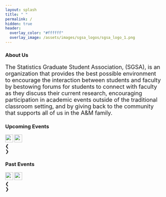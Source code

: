 ```yaml
---
layout: splash
title: " "
permalink: /
hidden: true
header:
  overlay_color: "#ffffff"
  overlay_image: /assets/images/sgsa_logos/sgsa_logo_1.png
---
```


<link rel="stylesheet" href="https://www.w3schools.com/w3css/4/w3.css">
<style>
h6 {font-size: 18px;}
p {font-size: 18px;}
</style>


### About Us

The Statistics Graduate Student Association, (SGSA), is an organization that provides the best possible environment to encourage the interaction between students and faculty by bestowing forums for students to connect with faculty as they discuss their current research, encouraging participation in academic events outside of the traditional classroom setting, and by giving back to the community that supports all of us in the A&M family.

### Upcoming Events
<!--
- [SGSA Game Night, 9/27/2024, 5:00pm-7:00pm at the Fisher Bowl](https://urldefense.com/v3/__https://forms.gle/Mp7yF6DTNeZJavoS7__;!!KwNVnqRv!BaaEuGlheW4VZxx5D5aDXPnYPdYYhvUc7CfJdL7G1uZhgiX-ddkLIPNvGQ0iM9IO2StudWWbKCG5LnmdaMLkFe2gij2_hxU$) 

<img src="https://jeroda7105.github.io/tamusgsa.github.io\assets\images\game_night\game_night_09_27_2024\image002.png?raw=true" alt="flyer" width="200"/> <br>


 - [Stat Cafe - Qiyuan Wang, 10/2/2024, 11:30am-12:30pm at BLOC 411](https://urldefense.com/v3/__https://docs.google.com/forms/d/e/1FAIpQLSfXyUsx8bJsenleDXU7jFDU7SO5mSlgg195jmQqUI2sAQoLdQ/viewform?usp=sf_link__;!!KwNVnqRv!H2JhzY_xFod2p5vtAbUMa-KAUP4ZyFbsocZ0XuZIDAarETUZSz4Y-0P7uWbly4fxOLPGID009pRY02Tu$) 

<img src="https://jeroda7105.github.io/tamusgsa.github.io\assets\images\stat_cafe\Wang_Oct_02_2024\StatCafe_Talk_Qiyuan Wang.png?raw=true" alt="flyer" width="200"/> <br>

-->


<div class="w3-content w3-display-container">
  <img class="mySlides1" src="https://jeroda7105.github.io/tamusgsa.github.io\assets\images\game_night\game_night_09_27_2024\image002.png?raw=true" height="25">
  <img class="mySlides1" src="https://jeroda7105.github.io/tamusgsa.github.io\assets\images\stat_cafe\Wang_Oct_02_2024\StatCafe_Talk_Qiyuan Wang.png?raw=true" height="25">
  <!-- <button class="w3-button w3-black w3-display-left" onclick="plusDivs(-1, 0)">&#10094;</button>
  <button class="w3-button w3-black w3-display-right" onclick="plusDivs(1, 0)">&#10095;</button> -->
  <div class="w3-center w3-container w3-section w3-large w3-text-black w3-display-bottommiddle" style="width:100%">
    <div class="w3-left w3-hover-text-white" onclick="plusDivs(-1, 0)">&#10094;</div>
    <div class="w3-right w3-hover-text-white" onclick="plusDivs(1, 0)">&#10095;</div>
    <span class="w3-badge demo1 w3-border w3-transparent w3-hover-white" onclick="currentDiv(1, 0)"></span>
    <span class="w3-badge demo1 w3-border w3-transparent w3-hover-white" onclick="currentDiv(2, 0)"></span>
  </div>
</div>


### Past Events



<div class="w3-content w3-display-container">
  <img class="mySlides2" src="https://jeroda7105.github.io/tamusgsa.github.io/assets/images/workflow_workshops/Chakrabortty_Sept_19_2024/IMG_1379.JPG?raw=true" height="25">
  <img class="mySlides2" src="https://jeroda7105.github.io/tamusgsa.github.io\assets\images\stat_cafe\Wang_Oct_02_2024\IMG_1544.JPG?raw=true" height="25">
  <!-- <button class="w3-button w3-black w3-display-left" onclick="plusDivs(-1, 1)">&#10094;</button>
  <button class="w3-button w3-black w3-display-right" onclick="plusDivs(1, 1)">&#10095;</button> -->
    <div class="w3-center w3-container w3-section w3-large w3-text-white w3-display-bottommiddle" style="width:100%">
    <div class="w3-left w3-hover-text-white" onclick="plusDivs(-1, 1)">&#10094;</div>
    <div class="w3-right w3-hover-text-white" onclick="plusDivs(1, 1)">&#10095;</div>
    <span class="w3-badge demo2 w3-border w3-transparent w3-hover-white" onclick="currentDiv(1, 1)"></span>
    <span class="w3-badge demo2 w3-border w3-transparent w3-hover-white" onclick="currentDiv(2, 1)"></span>
  </div>
</div>


<script>
var slideIndex = [1,1];
var slideId = ["mySlides1", "mySlides2"]
var demoId = ["demo1", "demo2"]
showDivs(1, 0);
showDivs(1, 1);

function plusDivs(n, no) {
  showDivs(slideIndex[no] += n, no);
}

function currentDiv(n, no) {
  showDivs(slideIndex = n, no);
}

/* function showDivs(n, no) {
  var i;
  var x = document.getElementsByClassName(slideId[no]);
  if (n > x.length) {slideIndex[no] = 1}
  if (n < 1) {slideIndex[no] = x.length}
  for (i = 0; i < x.length; i++) {
    x[i].style.display = "none";  
  }
  x[slideIndex[no]-1].style.display = "block";  
}
*/

function showDivs(n, no) {
  var i;
  var x = document.getElementsByClassName(slideId[no]);
  var dots = document.getElementsByClassName(demoId[no]);
   if (n > x.length) {slideIndex[no] = 1}
  if (n < 1) {slideIndex[no] = x.length}
  for (i = 0; i < x.length; i++) {
    x[i].style.display = "none";  
  }
  for (i = 0; i < dots.length; i++) {
    dots[i].className = dots[i].className.replace(" w3-white", "");
  }
  x[slideIndex[no]-1].style.display = "block";   
  dots[slideIndex[no]-1].className += " w3-white";
}

</script>
